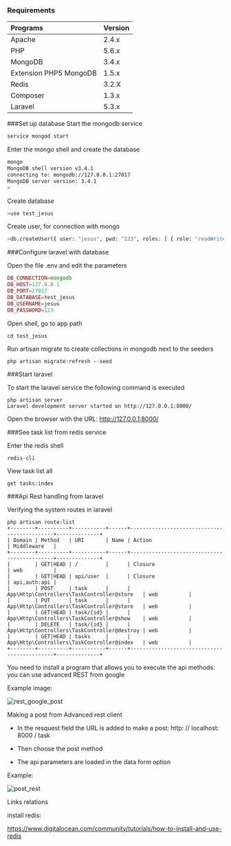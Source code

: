 
### Requirements

Programs                | Version
:-----------------------|:----------
 Apache                 | 2.4.x
 PHP   	                | 5.6.x
 MongoDB                | 3.4.x
 Extension PHP5 MongoDB | 1.5.x 
 Redis 					| 3.2.X 
 Composer 				| 1.3.x
 Laravel                | 5.3.x
 
###Set up database
Start the mongodb service
```bash
service mongod start

```

Enter the mongo shell and create the database

```bash
mongo
MongoDB shell version v3.4.1
connecting to: mongodb://127.0.0.1:27017
MongoDB server version: 3.4.1
>
```
Create database

```bash
>use test_jesus
```

Create user, for connection with mongo 

```bash
>db.createUser({ user: "jesus", pwd: "123", roles: [ { role: "readWrite", db: "test_jesus" }]});
```
###Configure laravel with database

Open the file .env and edit the parameters

```php
DB_CONNECTION=mongodb
DB_HOST=127.0.0.1
DB_PORT=27017
DB_DATABASE=test_jesus
DB_USERNAME=jesus
DB_PASSWORD=123
```
Open shell, go to app path

```shell
cd test_jesus
```
Run artisan migrate to create collections in mongodb next to the seeders

```shell
php artisan migrate:refresh --seed
```

###Start laravel

To start the laravel service the following command is executed

```shell
php artisan server
Laravel development server started on http://127.0.0.1:8000/
```

Open the browser with the URL:
http://127.0.0.1:8000/

###See task list from redis service

Enter the redis shell

```shell
redis-cli
```

View task list all
```shell
get tasks:index
```

###Api Rest handling from laravel

Verifying the system routes in laravel

```shell
php artisan route:list
+--------+----------+-----------+------+---------------------------------------------+--------------+
| Domain | Method   | URI       | Name | Action                                      | Middleware   |
+--------+----------+-----------+------+---------------------------------------------+--------------+
|        | GET|HEAD | /         |      | Closure                                     | web          |
|        | GET|HEAD | api/user  |      | Closure                                     | api,auth:api |
|        | POST     | task      |      | App\Http\Controllers\TaskController@store   | web          |
|        | PUT      | task      |      | App\Http\Controllers\TaskController@store   | web          |
|        | GET|HEAD | task/{id} |      | App\Http\Controllers\TaskController@show    | web          |
|        | DELETE   | task/{id} |      | App\Http\Controllers\TaskController@destroy | web          |
|        | GET|HEAD | tasks     |      | App\Http\Controllers\TaskController@index   | web          |
+--------+----------+-----------+------+---------------------------------------------+--------------+
```

You need to install a program that allows you to execute the api methods: you can use advanced REST from google

Example image:

![rest_google_post](https://cloud.githubusercontent.com/assets/15696325/21971746/521d3564-db92-11e6-9f5c-730f4ca0d4d1.png)


Making a post from Advanced rest client

- In the resquest field the URL is added to make a post: http: // localhost: 8000 / task

- Then choose the post method

- The api parameters are loaded in the data form option

Example:

![post_rest](https://cloud.githubusercontent.com/assets/15696325/21971910/00e9c6c4-db94-11e6-80fd-c4aa4404c1e2.png)


















Links relations

install redis: 

https://www.digitalocean.com/community/tutorials/how-to-install-and-use-redis
